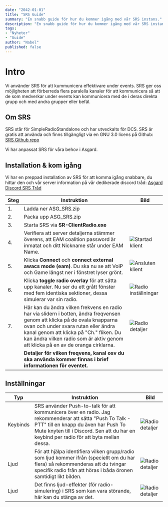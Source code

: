 ```yaml
---
date: "2042-01-01"
title: "SRS Guide"
summary: "En snabb guide för hur du kommer igång med vår SRS instans."
description: "En snabb guide för hur du kommer igång med vår SRS instans."
tags:
- "Nyheter"
- "Guide"
author: "Nabel"
published: false
---
```


# Intro
Vi använder SRS för att kummunicera effektivare under events. SRS ger oss möjligheten att förberreda flera paralella kanaler för att kommunicera så att de som medverkar under events kan kommunicera med de i deras direkta grupp och med andra grupper eller befäl.

## Om SRS
SRS står för SimpleRadioStandalone och har utveckalts för DCS. SRS är gratis att använda och finns tillgängligt via en GNU 3.0 licens på Github: [SRS Github repo](https://github.com/ciribob/DCS-SimpleRadioStandalone)

Vi har anpassat SRS för våra behov i Asgard.

## Installation & kom igång
Vi har en preppad installation av SRS för att komma igång snabbare, du hittar den och vår server information på vår dedikerade discord tråd: [Asgard Discord SRS Tråd](https://discord.com/channels/308968482480062464/1162392609554174114)

| Steg | Instruktion | Bild |
|--|--|--|
| 1. | Ladda ner ASG_SRS.zip |  |
| 2. | Packa upp ASG_SRS.zip |  |
| 3. | Starta SRS via **SR-ClientRadio.exe** |  |
| 4. | Verifiera att server detaljerna stämmer överens, att EAM coalition password är inmatat och ditt Nickname står under EAM Name. | ![Startad klient](/images/SRS/SRS_General.webp) |
| 5. | Klicka **Connect** och **connect external awacs mode (eam)**. Du ska nu se att VoIP och Game längst ner i fönstret lyser grönt. | ![Ansluten klient](/images/SRS/SRS_General_Connected.webp) |
| 6. | Klicka **toggle radio overlay** för att sätta upp kanaler. Nu ser du ett grått fönster med fem identiska sektioner, dessa simulerar var sin radio. | ![Radio inställningar](/images/SRS/SRS_Radio.webp) |
| 7. | Här kan du ändra vilken frekvens en radio har via slidern i botten, ändra freqvensen genom att klicka på de ovala knapparna ovan och under svara rutan eller ändra kanal genom att klicka på "Ch." fliken. Du kan ändra vilken radio som är aktiv genom att klicka på en av de oranga cirklarna. | ![Radio detaljer](/images/SRS/SRS_Radio_Details.webp) |
|  | **Detaljer för vilken freqvens, kanal osv du ska använda kommer finnas i brief informationen för eventet.** |  |


## Inställningar
| Typ | Instruktion | Bild |
|--|--|--|
| Keybinds | SRS använder Push-to-talk för att kommunicera över en radio. Jag rekommenderar  att sätta "Push To Talk - PTT" till en knapp du även har Push To Mute knyten till i Discord. Sen att du har en keybind per radio för att byta mellan dessa. | ![Radio detaljer](/images/SRS/SRS_Controls.webp) |
| Ljud | För att hjälpa identifiera vilken grupp/radio som ljud kommer ifrån (speciellt om du har flera) så rekommenderas att du tvingar specifik radio från att höras i båda öronen samtidigt likt bilden. | ![Radio detaljer](/images/SRS/SRS_Settings_Audio.webp) |
| Ljud | Det finns ljud-effekter (för radio-simulering) i SRS som kan vara störande, här kan du stänga av det. | ![Radio detaljer](/images/SRS/SRS_Settings_Effects.webp) |
